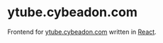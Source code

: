 # ytube.cybeadon.com

Frontend for [ytube.cybeadon.com](https://ytube.cybeadon.com) written in [React](https://facebook.github.io/react/).
